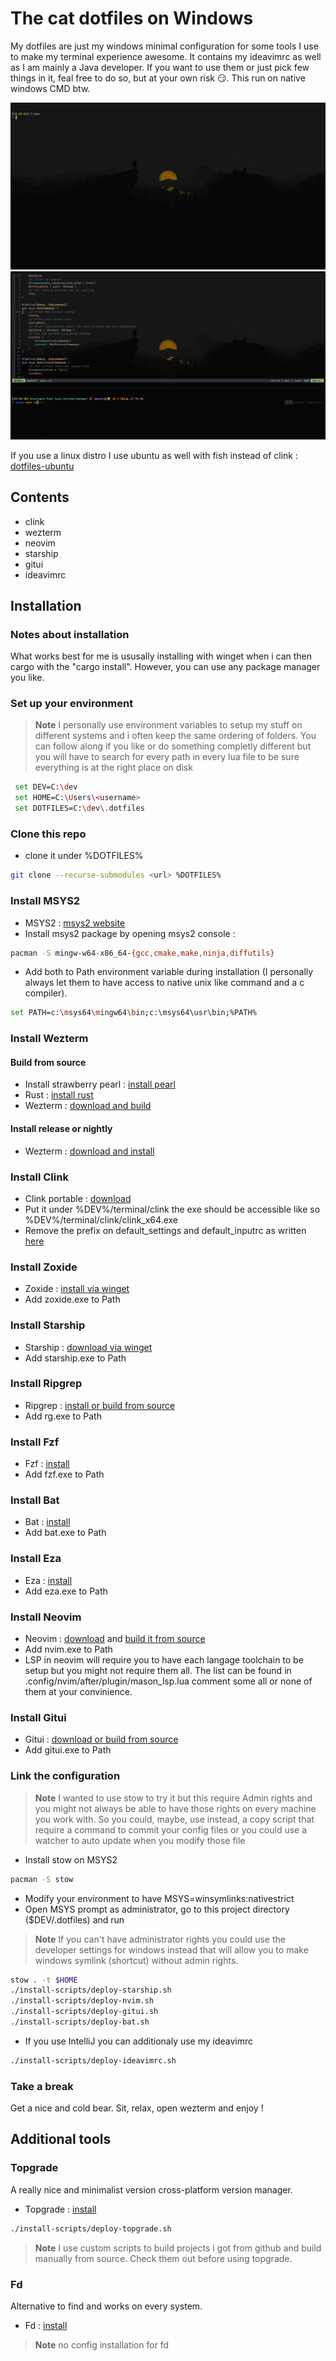 # The cat dotfiles on Windows

My dotfiles are just my windows minimal configuration for some tools I use to make my terminal experience awesome.
It contains my ideavimrc as well as I am mainly a Java developer.
If you want to use them or just pick few things in it, feal free to do so, but at your own risk :smirk:.
This run on native windows CMD btw.

![term screenshot](./screen-dot-windows.webp)
![term screenshot2](./screen-dot-windows2.png)

If you use a linux distro I use ubuntu as well with fish instead of clink : [dotfiles-ubuntu](https://github.com/theCat69/dotfiles-ubuntu) 

## Contents

- clink
- wezterm
- neovim
- starship
- gitui
- ideavimrc

## Installation 

### Notes about installation

What works best for me is ususally installing with winget when i can then cargo with the "cargo install".
However, you can use any package manager you like. 

### Set up your environment

> **Note**
> I personally use environment variables to setup my stuff on different systems and i often keep the same ordering of folders. You can follow along if you like or do something completly different but you will have to search for every path in every lua file to be sure everything is at the right place on disk

```sh
 set DEV=C:\dev
 set HOME=C:\Users\<username>
 set DOTFILES=C:\dev\.dotfiles
```

### Clone this repo

- clone it under %DOTFILES%
```sh
git clone --recurse-submodules <url> %DOTFILES%
```

### Install MSYS2
- MSYS2 : [msys2 website](https://www.msys2.org/)
- Install msys2 package by opening msys2 console :
```sh
pacman -S mingw-w64-x86_64-{gcc,cmake,make,ninja,diffutils}
```
- Add both to Path environment variable during installation (I personally always let them to have access to native unix like command and a c compiler).
```sh
set PATH=c:\msys64\mingw64\bin;c:\msys64\usr\bin;%PATH%
```

### Install Wezterm 

#### Build from source
- Install strawberry pearl : [install pearl](https://strawberryperl.com/)
- Rust : [install rust](https://www.rust-lang.org/)
- Wezterm : [download and build](https://github.com/wez/wezterm)

#### Install release or nightly
- Wezterm : [download and install](https://wezfurlong.org/wezterm/installation)

### Install Clink

- Clink portable : [download](https://github.com/chrisant996/clink/releases)
- Put it under %DEV%/terminal/clink the exe should be accessible like so %DEV%/terminal/clink/clink_x64.exe
- Remove the prefix on default_settings and default_inputrc as written [here](https://chrisant996.github.io/clink/clink.html#gettingstarted_enhanceddefaults)

### Install Zoxide

- Zoxide : [install via winget](https://github.com/ajeetdsouza/zoxide)
- Add zoxide.exe to Path

### Install Starship

- Starship : [download via winget](https://github.com/starship/starship)
- Add starship.exe to Path

### Install Ripgrep

- Ripgrep : [install or build from source](https://github.com/BurntSushi/ripgrep)
- Add rg.exe to Path

### Install Fzf

- Fzf : [install](https://github.com/junegunn/fzf)
- Add fzf.exe to Path

### Install Bat 

- Bat : [install](https://github.com/sharkdp/bat)
- Add bat.exe to Path

### Install Eza 

- Eza : [install](https://github.com/eza-community/eza)
- Add eza.exe to Path

### Install Neovim

- Neovim : [download](https://github.com/neovim/neovim) and [build it from source](https://github.com/neovim/neovim/blob/master/BUILD.md)
- Add nvim.exe to Path
- LSP in neovim will require you to have each langage toolchain to be setup but you might not require them all. The list can be found in .config/nvim/after/plugin/mason_lsp.lua comment some all or none of them at your convinience.

### Install Gitui

- Gitui : [download or build from source](https://github.com/extrawurst/gitui)
- Add gitui.exe to Path

### Link the configuration

> **Note**
> I wanted to use stow to try it but this require Admin rights and you might not always be able to have those rights on every machine you work with. So you could, maybe, use instead, a copy script that require a command to commit your config files or you could use a watcher to auto update when you modify those file

- Install stow on MSYS2
```sh
pacman -S stow
```

- Modify your environment to have MSYS=winsymlinks:nativestrict
- Open MSYS prompt as administrator, go to this project directory ($DEV/.dotfiles) and run
> **Note**
> If you can't have administrator rights you could use the developer settings for windows instead that will allow you to make windows symlink (shortcut) without admin rights.

```sh
stow . -t $HOME
./install-scripts/deploy-starship.sh 
./install-scripts/deploy-nvim.sh 
./install-scripts/deploy-gitui.sh 
./install-scripts/deploy-bat.sh 
```

- If you use IntelliJ you can additionaly use my ideavimrc 
```sh
./install-scripts/deploy-ideavimrc.sh 
```

### Take a break

Get a nice and cold bear. Sit, relax, open wezterm and enjoy !

## Additional tools

### Topgrade
A really nice and minimalist version cross-platform version manager.
- Topgrade : [install](https://github.com/topgrade-rs/topgrade)
```sh
./install-scripts/deploy-topgrade.sh 
```
> **Note**
> I use custom scripts to build projects i got from github and build manually from source. Check them out before using topgrade.

### Fd
Alternative to find and works on every system.
- Fd : [install](https://github.com/sharkdp/fd)
> **Note**
> no config installation for fd
